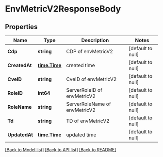 # EnvMetricV2ResponseBody

## Properties
Name | Type | Description | Notes
------------ | ------------- | ------------- | -------------
**Cdp** | **string** | CDP of envMetricV2 | [default to null]
**CreatedAt** | [**time.Time**](time.Time.md) | created time | [default to null]
**CveID** | **string** | CveID of envMetricV2 | [default to null]
**RoleID** | **int64** | ServerRoleID of envMetricV2 | [default to null]
**RoleName** | **string** | ServerRoleName of envMetricV2 | [default to null]
**Td** | **string** | TD of envMetricV2 | [default to null]
**UpdatedAt** | [**time.Time**](time.Time.md) | updated time | [default to null]

[[Back to Model list]](../README.md#documentation-for-models) [[Back to API list]](../README.md#documentation-for-api-endpoints) [[Back to README]](../README.md)

